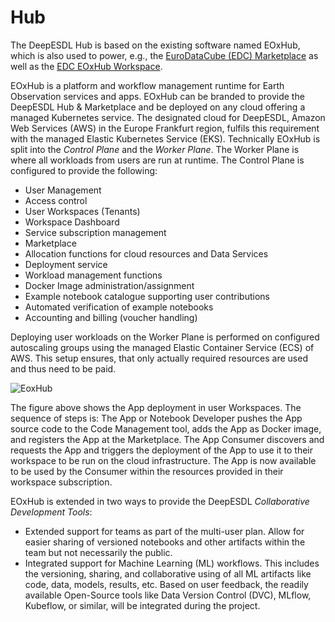 # Hub

The DeepESDL Hub is based on the existing software named EOxHub, 
which is also used to power, e.g., the 
[EuroDataCube (EDC) Marketplace](https://eurodatacube.com/marketplace) as 
well as the 
[EDC EOxHub Workspace](https://eurodatacube.com/marketplace/infra/edc_eoxhub_workspace).

EOxHub is a platform and workflow management runtime for Earth Observation 
services and apps. EOxHub can be branded to provide the DeepESDL Hub & 
Marketplace and be deployed on any cloud offering a managed Kubernetes
service. The designated cloud for DeepESDL, Amazon Web Services (AWS) in 
the Europe Frankfurt region, fulfils this requirement with the managed
Elastic Kubernetes Service (EKS).
Technically EOxHub is split into the *Control Plane* and the *Worker Plane*.
The Worker Plane is where all workloads from users are run at runtime. 
The Control Plane is configured to provide the following:

* User Management
* Access control
* User Workspaces (Tenants)
* Workspace Dashboard
* Service subscription management
* Marketplace
* Allocation functions for cloud resources and Data Services
* Deployment service
* Workload management functions
* Docker Image administration/assignment
* Example notebook catalogue supporting user contributions
* Automated verification of example notebooks
* Accounting and billing (voucher handling)

Deploying user workloads on the Worker Plane is performed on configured 
autoscaling groups using the managed Elastic Container Service (ECS) of AWS. 
This setup ensures, that only actually required resources are used and 
thus need to be paid.

![EoxHub](../../../img/eoxhub.png)

The figure above shows the App deployment in user Workspaces. 
The sequence of steps is: The App or Notebook Developer pushes the 
App source code to the Code Management tool, adds the App as Docker image, 
and registers the App at the Marketplace. The App Consumer discovers and
requests the App and triggers the deployment of the App to use it to their 
workspace to be run on the cloud infrastructure. The App is now available
to be used by the Consumer within the resources provided in their 
workspace subscription.

EOxHub is extended in two ways to provide the DeepESDL 
*Collaborative Development Tools*:

* Extended support for teams as part of the multi-user plan. 
  Allow for easier sharing of versioned notebooks and other artifacts 
  within the team but not necessarily the public.
* Integrated support for Machine Learning (ML) workflows. 
  This includes the versioning, sharing, and collaborative using of 
  all ML artifacts like code, data, models, results, etc. 
  Based on user feedback, the readily available Open-Source tools 
  like Data Version Control (DVC), MLflow, Kubeflow, or similar, will
  be integrated during the project.
